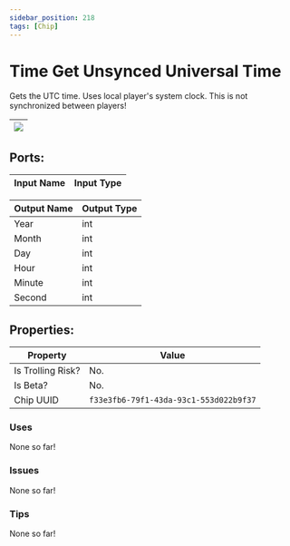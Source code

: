 ```yaml
---
sidebar_position: 218
tags: [Chip]
---
```


# Time Get Unsynced Universal Time


Gets the UTC time. Uses local player's system clock. This is not synchronized between players!

| ![](https://images-ext-2.discordapp.net/external/MPmIaQzlEPmgGWlgi-WxBBXt0Bjv_zWPkg1y1f_sy3s/https/www.recroomcircuits.com/image/circuit/absolute-value?width=206&height=108) |
|-----|

## Ports:

| Input Name | Input Type |
|-----------|-----------|

| Output Name | Output Type |
|-----------|-----------|
| Year | int |
| Month | int |
| Day | int |
| Hour | int |
| Minute | int |
| Second | int |

## Properties:

| Property  | Value |
|-------------------|-----------|
| Is Trolling Risk? | No. |
| Is Beta? | No. |
| Chip UUID | `f33e3fb6-79f1-43da-93c1-553d022b9f37` |

### Uses
None so far!

### Issues
None so far!

### Tips
None so far!

